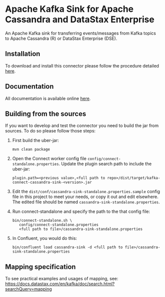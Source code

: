 # Apache Kafka Sink for Apache Cassandra and DataStax Enterprise

An Apache Kafka sink for transferring events/messages from Kafka topics to Apache Cassandra (R) or
DataStax Enterprise (DSE).

## Installation

To download and install this connector please follow the procedure detailed [here](https://docs.datastax.com/en/kafka/doc/kafka/install/kafkaInstall.html).

## Documentation

All documentation is available online [here](https://docs.datastax.com/en/kafka/doc/index.html).

## Building from the sources

If you want to develop and test the connector you need to build the jar from sources.
To do so please follow those steps:

1. First build the uber-jar: 

       mvn clean package

2. Open the Connect worker config file `config/connect-standalone.properties`. Update the plugin 
   search path to include the uber-jar:

       plugin.path=<previous value>,<full path to repo>/dist/target/kafka-connect-cassandra-sink-<version>.jar

3. Edit the `dist/conf/cassandra-sink-standalone.properties.sample` config file in this project to 
   meet your needs, or copy it out and edit elsewhere. The edited file should be named 
   `cassandra-sink-standalone.properties`.

4. Run connect-standalone and specify the path to the that config file:

       bin/connect-standalone.sh \
          config/connect-standalone.properties 
          <full path to file>/cassandra-sink-standalone.properties

5. In Confluent, you would do this:

       bin/confluent load cassandra-sink -d <full path to file>/cassandra-sink-standalone.properties

## Mapping specification

To see practical examples and usages of mapping, see:
https://docs.datastax.com/en/kafka/doc/search.html?searchQuery=mapping 
